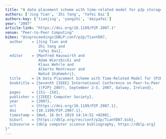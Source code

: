 ```yaml
---
title: "A data placement scheme with time-related model for p2p storages"
authors: ['Jing Tian', 'Zhi Yang', 'Yafei Dai']
authors-key: ['tianjing', 'yangzhi', 'daiyafei']
year: "2007"
article-link: "https://doi.org/10.1109/P2P.2007.1"
venue: "Peer-to-Peer Computing"
bibex: "@inproceedings{DBLP:conf/p2p/TianYD07,
  author    = {Jing Tian and
               Zhi Yang and
               Yafei Dai},
  editor    = {Manfred Hauswirth and
               Adam Wierzbicki and
               Klaus Wehrle and
               Alberto Montresor and
               Nahid Shahmehri},
  title     = {A Data Placement Scheme with Time-Related Model for {P2P} Storages},
  booktitle = {Seventh {IEEE} International Conference on Peer-to-Peer Computing
               {(P2P} 2007), September 2-5, 2007, Galway, Ireland},
  pages     = {151--158},
  publisher = {{IEEE} Computer Society},
  year      = {2007},
  url       = {https://doi.org/10.1109/P2P.2007.1},
  doi       = {10.1109/P2P.2007.1},
  timestamp = {Wed, 16 Oct 2019 14:14:52 +0200},
  biburl    = {https://dblp.org/rec/conf/p2p/TianYD07.bib},
  bibsource = {dblp computer science bibliography, https://dblp.org}
}"
---
```

